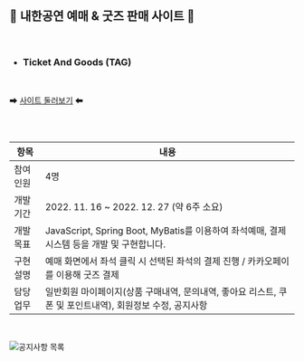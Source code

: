 ## 🎵 내한공연 예매 & 굿즈 판매 사이트 🎵
<br>

- ### Ticket And Goods (TAG)
<br>

➡ [사이트 둘러보기](http://spacegray186.cafe24.com/home) ⬅

<br>
<br>

| 항목 | 내용 |
| ------ | ------ |
| 참여인원 | 4명 |
| 개발기간 | 2022. 11. 16 ~ 2022. 12. 27 (약 6주 소요) |
| 개발목표 | JavaScript, Spring Boot, MyBatis를 이용하여 좌석예매, 결제시스템 등을 개발 및 구현합니다. |
| 구현설명 | 예매 화면에서 좌석 클릭 시 선택된 좌석의 결제 진행 / 카카오페이를 이용해 굿즈 결제 |
| 담당업무 | 일반회원 마이페이지(상품 구매내역, 문의내역, 좋아요 리스트, 쿠폰 및 포인트내역), 회원정보 수정, 공지사항 |

<br>

![공지사항 목록](file:///C:/Users/USER/OneDrive/%EC%82%AC%EC%A7%84/%ED%8F%AC%ED%8F%B4%20%EC%9E%AC%EB%A3%8C/%EA%B3%B5%EC%A7%80%EC%82%AC%ED%95%AD%20%EB%AA%A9%EB%A1%9D.png)
